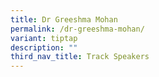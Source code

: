 ```yaml
---
title: Dr Greeshma Mohan
permalink: /dr-greeshma-mohan/
variant: tiptap
description: ""
third_nav_title: Track Speakers
---
```

